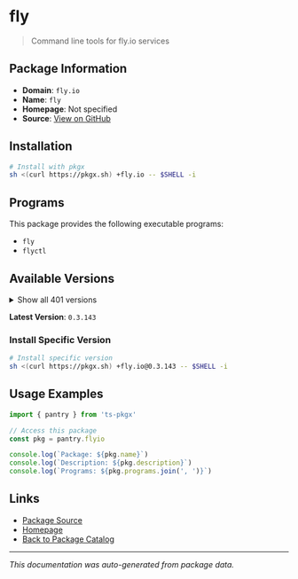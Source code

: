 # fly

> Command line tools for fly.io services

## Package Information

- **Domain**: `fly.io`
- **Name**: `fly`
- **Homepage**: Not specified
- **Source**: [View on GitHub](https://github.com/pkgxdev/pantry/tree/main/projects/fly.io/package.yml)

## Installation

```bash
# Install with pkgx
sh <(curl https://pkgx.sh) +fly.io -- $SHELL -i
```

## Programs

This package provides the following executable programs:

- `fly`
- `flyctl`

## Available Versions

<details>
<summary>Show all 401 versions</summary>

- `0.3.143`, `0.3.142`, `0.3.141`, `0.3.140`, `0.3.139`
- `0.3.138`, `0.3.137`, `0.3.136`, `0.3.135`, `0.3.134`
- `0.3.132`, `0.3.131`, `0.3.130`, `0.3.129`, `0.3.128`
- `0.3.126`, `0.3.125`, `0.3.124`, `0.3.123`, `0.3.122`
- `0.3.121`, `0.3.120`, `0.3.119`, `0.3.118`, `0.3.117`
- `0.3.116`, `0.3.115`, `0.3.114`, `0.3.113`, `0.3.112`
- `0.3.110`, `0.3.108`, `0.3.107`, `0.3.106`, `0.3.105`
- `0.3.104`, `0.3.103`, `0.3.102`, `0.3.101`, `0.3.99`
- `0.3.98`, `0.3.97`, `0.3.96`, `0.3.95`, `0.3.94`
- `0.3.93`, `0.3.92`, `0.3.91`, `0.3.90`, `0.3.89`
- `0.3.87`, `0.3.86`, `0.3.85`, `0.3.84`, `0.3.83`
- `0.3.82`, `0.3.81`, `0.3.80`, `0.3.79`, `0.3.78`
- `0.3.77`, `0.3.75`, `0.3.74`, `0.3.73`, `0.3.72`
- `0.3.71`, `0.3.70`, `0.3.69`, `0.3.68`, `0.3.67`
- `0.3.66`, `0.3.65`, `0.3.64`, `0.3.63`, `0.3.62`
- `0.3.61`, `0.3.60`, `0.3.59`, `0.3.58`, `0.3.57`
- `0.3.56`, `0.3.55`, `0.3.54`, `0.3.53`, `0.3.52`
- `0.3.51`, `0.3.50`, `0.3.49`, `0.3.48`, `0.3.47`
- `0.3.46`, `0.3.45`, `0.3.44`, `0.3.43`, `0.3.42`
- `0.3.41`, `0.3.40`, `0.3.39`, `0.3.38`, `0.3.37`
- `0.3.36`, `0.3.35`, `0.3.34`, `0.3.33`, `0.3.32`
- `0.3.31`, `0.3.30`, `0.3.29`, `0.3.28`, `0.3.27`
- `0.3.25`, `0.3.24`, `0.3.23`, `0.3.22`, `0.3.18`
- `0.3.17`, `0.3.16`, `0.3.15`, `0.3.14`, `0.3.13`
- `0.3.12`, `0.3.11`, `0.3.10`, `0.3.8`, `0.3.7`
- `0.3.6`, `0.3.5`, `0.3.4`, `0.3.2`, `0.3.1`
- `0.3.0`, `0.2.127`, `0.2.126`, `0.2.125`, `0.2.124`
- `0.2.123`, `0.2.122`, `0.2.121`, `0.2.120`, `0.2.119`
- `0.2.118`, `0.2.117`, `0.2.116`, `0.2.115`, `0.2.114`
- `0.2.112`, `0.2.111`, `0.2.110`, `0.2.109`, `0.2.108`
- `0.2.107`, `0.2.106`, `0.2.104`, `0.2.103`, `0.2.102`
- `0.2.101`, `0.2.100`, `0.2.99`, `0.2.98`, `0.2.97`
- `0.2.96`, `0.2.95`, `0.2.94`, `0.2.92`, `0.2.91`
- `0.2.90`, `0.2.89`, `0.2.88`, `0.2.87`, `0.2.86`
- `0.2.85`, `0.2.84`, `0.2.80`, `0.2.73`, `0.2.72`
- `0.2.71`, `0.2.69`, `0.2.68`, `0.2.67`, `0.2.66`
- `0.2.65`, `0.2.64`, `0.2.63`, `0.2.62`, `0.2.61`
- `0.2.60`, `0.2.59`, `0.2.58`, `0.2.57`, `0.2.56`
- `0.2.55`, `0.2.54`, `0.2.53`, `0.2.52`, `0.2.51`
- `0.2.50`, `0.2.49`, `0.2.48`, `0.2.47`, `0.2.46`
- `0.2.45`, `0.2.44`, `0.2.43`, `0.2.42`, `0.2.41`
- `0.2.40`, `0.2.39`, `0.2.38`, `0.2.37`, `0.2.36`
- `0.2.35`, `0.2.34`, `0.2.33`, `0.2.32`, `0.2.31`
- `0.2.30`, `0.2.29`, `0.2.28`, `0.2.27`, `0.2.26`
- `0.2.25`, `0.2.24`, `0.2.23`, `0.2.22`, `0.2.21`
- `0.2.20`, `0.2.19`, `0.2.18`, `0.2.17`, `0.2.16`
- `0.2.15`, `0.2.14`, `0.2.13`, `0.2.12`, `0.2.11`
- `0.2.10`, `0.2.9`, `0.2.8`, `0.2.7`, `0.2.6`
- `0.2.5`, `0.2.4`, `0.2.3`, `0.2.2`, `0.2.1`
- `0.2.0`, `0.1.149`, `0.1.148`, `0.1.147`, `0.1.146`
- `0.1.145`, `0.1.144`, `0.1.143`, `0.1.142`, `0.1.141`
- `0.1.140`, `0.1.139`, `0.1.138`, `0.1.137`, `0.1.136`
- `0.1.135`, `0.1.134`, `0.1.133`, `0.1.132`, `0.1.131`
- `0.1.130`, `0.1.129`, `0.1.128`, `0.1.127`, `0.1.126`
- `0.1.125`, `0.1.124`, `0.1.123`, `0.1.122`, `0.1.121`
- `0.1.120`, `0.1.119`, `0.1.118`, `0.1.117`, `0.1.115`
- `0.1.114`, `0.1.112`, `0.1.111`, `0.1.110`, `0.1.109`
- `0.1.108`, `0.1.107`, `0.1.106`, `0.1.104`, `0.1.103`
- `0.1.102`, `0.1.101`, `0.1.100`, `0.1.99`, `0.1.98`
- `0.1.97`, `0.1.96`, `0.1.95`, `0.1.94`, `0.1.93`
- `0.1.92`, `0.1.91`, `0.1.90`, `0.1.89`, `0.1.88`
- `0.1.87`, `0.1.86`, `0.1.85`, `0.1.84`, `0.1.83`
- `0.1.82`, `0.1.81`, `0.1.80`, `0.1.79`, `0.1.78`
- `0.1.77`, `0.1.76`, `0.1.75`, `0.1.71`, `0.1.70`
- `0.1.69`, `0.1.68`, `0.1.67`, `0.1.66`, `0.1.65`
- `0.1.64`, `0.1.63`, `0.1.62`, `0.1.61`, `0.1.60`
- `0.1.59`, `0.1.58`, `0.1.57`, `0.1.56`, `0.1.55`
- `0.1.54`, `0.1.53`, `0.1.52`, `0.1.51`, `0.1.50`
- `0.1.49`, `0.1.48`, `0.1.47`, `0.1.46`, `0.1.45`
- `0.1.44`, `0.1.43`, `0.1.42`, `0.1.41`, `0.1.40`
- `0.1.39`, `0.1.38`, `0.1.37`, `0.1.36`, `0.1.35`
- `0.1.34`, `0.1.33`, `0.1.32`, `0.1.31`, `0.1.30`
- `0.1.29`, `0.1.28`, `0.1.27`, `0.1.26`, `0.1.25`
- `0.1.24`, `0.1.23`, `0.1.22`, `0.1.21`, `0.1.20`
- `0.1.19`, `0.1.18`, `0.1.17`, `0.1.16`, `0.1.15`
- `0.1.14`, `0.1.13`, `0.1.12`, `0.1.11`, `0.1.10`
- `0.1.9`, `0.1.8`, `0.1.7`, `0.1.6`, `0.1.5`
- `0.1.4`, `0.1.3`, `0.1.2`, `0.1.1`, `0.1.0`
- `0.0.559`, `0.0.558`, `0.0.557`, `0.0.556`, `0.0.555`
- `0.0.554`, `0.0.553`, `0.0.552`, `0.0.551`, `0.0.550`
- `0.0.548`

</details>

**Latest Version**: `0.3.143`

### Install Specific Version

```bash
# Install specific version
sh <(curl https://pkgx.sh) +fly.io@0.3.143 -- $SHELL -i
```

## Usage Examples

```typescript
import { pantry } from 'ts-pkgx'

// Access this package
const pkg = pantry.flyio

console.log(`Package: ${pkg.name}`)
console.log(`Description: ${pkg.description}`)
console.log(`Programs: ${pkg.programs.join(', ')}`)
```

## Links

- [Package Source](https://github.com/pkgxdev/pantry/tree/main/projects/fly.io/package.yml)
- [Homepage](#)
- [Back to Package Catalog](../package-catalog.md)

---

*This documentation was auto-generated from package data.*
